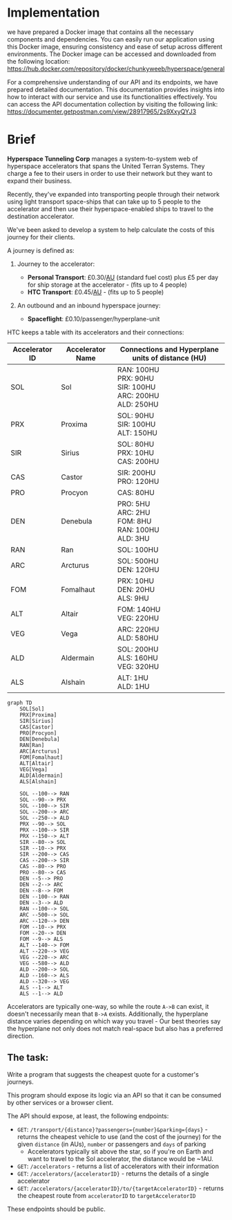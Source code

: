 

# Implementation
we have prepared a Docker image that contains all the necessary components and dependencies. You can easily run our application using this Docker image, ensuring consistency and ease of setup across different environments. The Docker image can be accessed and downloaded from the following location:
https://hub.docker.com/repository/docker/chunkyweeb/hyperspace/general

For a comprehensive understanding of our API and its endpoints, we have prepared detailed documentation. This documentation provides insights into how to interact with our service and use its functionalities effectively. You can access the API documentation collection by visiting the following link: 
https://documenter.getpostman.com/view/28917965/2s9XxyQYJ3



# Brief
**Hyperspace Tunneling Corp** manages a system-to-system web of hyperspace accelerators that spans the United Terran Systems. They charge a fee to their users in order to use their network but they want to expand their business.

Recently, they've expanded into transporting people through their network using light transport space-ships that can take up to 5 people to the accelerator and then use their hyperspace-enabled ships to travel to the destination accelerator.

We've been asked to develop a system to help calculate the costs of this journey for their clients.

A journey is defined as:

1. Journey to the accelerator:
    * **Personal Transport**: £0.30/[AU](https://en.wikipedia.org/wiki/Astronomical_unit) (standard fuel cost) plus £5 per day for ship storage at the accelerator - (fits up to 4 people)
    * **HTC Transport**: £0.45/[AU](https://en.wikipedia.org/wiki/Astronomical_unit) - (fits up to 5 people)

2. An outbound and an inbound hyperspace journey:
    * **Spaceflight**: £0.10/passenger/hyperplane-unit

HTC keeps a table with its accelerators and their connections:

| Accelerator ID | Accelerator Name | Connections and Hyperplane units of distance (HU)                          |
| -------------- | ---------------- | -------------------------------------------------------------------------- |
| SOL            | Sol              | RAN: 100HU<br/>PRX: 90HU<br/>SIR: 100HU<br/>ARC: 200HU<br/>ALD: 250HU<br/> |
| PRX            | Proxima          | SOL: 90HU<br/>SIR: 100HU<br/>ALT: 150HU<br/>                               |
| SIR            | Sirius           | SOL: 80HU<br/>PRX: 10HU<br/>CAS: 200HU<br/>                                |
| CAS            | Castor           | SIR: 200HU<br/>PRO: 120HU<br/>                                             |
| PRO            | Procyon          | CAS: 80HU<br/>                                                             |
| DEN            | Denebula         | PRO: 5HU<br/>ARC: 2HU<br/>FOM: 8HU<br/>RAN: 100HU<br/>ALD: 3HU<br/>        |
| RAN            | Ran              | SOL: 100HU<br/>                                                            |
| ARC            | Arcturus         | SOL: 500HU<br/>DEN: 120HU<br/>                                             |
| FOM            | Fomalhaut        | PRX: 10HU<br/>DEN: 20HU<br/>ALS: 9HU<br/>                                  |
| ALT            | Altair           | FOM: 140HU<br/>VEG: 220HU<br/>                                             |
| VEG            | Vega             | ARC: 220HU<br/>ALD: 580HU<br/>                                             |
| ALD            | Aldermain        | SOL: 200HU<br/>ALS: 160HU<br/>VEG: 320HU<br/>                              |
| ALS            | Alshain          | ALT: 1HU<br/>ALD: 1HU<br/>                                                 |

```mermaid
graph TD
    SOL[Sol]
    PRX[Proxima]
    SIR[Sirius]
    CAS[Castor]
    PRO[Procyon]
    DEN[Denebula]
    RAN[Ran]
    ARC[Arcturus]
    FOM[Fomalhaut]
    ALT[Altair]
    VEG[Vega]
    ALD[Aldermain]
    ALS[Alshain]

    SOL --100--> RAN
    SOL --90--> PRX
    SOL --100--> SIR
    SOL --200--> ARC
    SOL --250--> ALD
    PRX --90--> SOL
    PRX --100--> SIR
    PRX --150--> ALT
    SIR --80--> SOL
    SIR --10--> PRX
    SIR --200--> CAS
    CAS --200--> SIR
    CAS --80--> PRO
    PRO --80--> CAS
    DEN --5--> PRO
    DEN --2--> ARC
    DEN --8--> FOM
    DEN --100--> RAN
    DEN --3--> ALD
    RAN --100--> SOL
    ARC --500--> SOL
    ARC --120--> DEN
    FOM --10--> PRX
    FOM --20--> DEN
    FOM --9--> ALS
    ALT --140--> FOM
    ALT --220--> VEG
    VEG --220--> ARC
    VEG --580--> ALD
    ALD --200--> SOL
    ALD --160--> ALS
    ALD --320--> VEG
    ALS --1--> ALT
    ALS --1--> ALD

```

Accelerators are typically one-way, so while the route `A->B` can exist, it doesn't necessarily mean that `B->A` exists. Additionally, the hyperplane distance varies depending on which way you travel - Our best theories say the hyperplane not only does not match real-space but also has a preferred direction.


## The task:
Write a program that suggests the cheapest quote for a customer's journeys.

This program should expose its logic via an API so that it can be consumed by other services or a browser client.

The API should expose, at least, the following endpoints:
* `GET`: `/transport/{distance}?passengers={number}&parking={days}` - returns the cheapest vehicle to use (and the cost of the journey) for the given `distance` (in AUs), `number` or passengers and `days` of parking
  * Accelerators typically sit above the star, so if you're on Earth and want to travel to the Sol accelerator, the distance would be ~1AU.
* `GET`: `/accelerators` - returns a list of accelerators with their information
* `GET`: `/accelerators/{acceleratorID}` - returns the details of a single accelerator
* `GET`: `/accelerators/{acceleratorID}/to/{targetAcceleratorID}` - returns the cheapest route from `acceleratorID` to `targetAcceleratorID`

These endpoints should be public.

